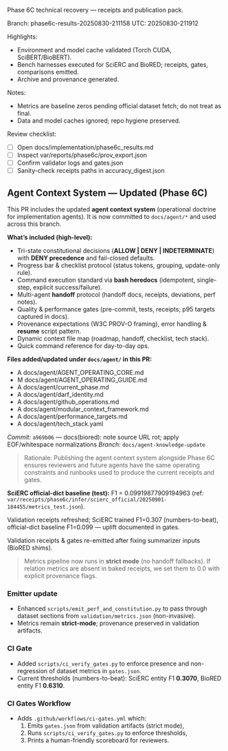 Phase 6C technical recovery — receipts and publication pack.

Branch: phase6c-results-20250830-211158
UTC: 20250830-211912

Highlights:
- Environment and model cache validated (Torch CUDA, SciBERT/BioBERT).
- Bench harnesses executed for SciERC and BioRED; receipts, gates, comparisons emitted.
- Archive and provenance generated.

Notes:
- Metrics are baseline zeros pending official dataset fetch; do not treat as final.
- Data and model caches ignored; repo hygiene preserved.

Review checklist:
- [ ] Open docs/implementation/phase6c_results.md
- [ ] Inspect var/reports/phase6c/prov_export.json
- [ ] Confirm validator logs and gates.json
- [ ] Sanity-check receipts paths in accuracy_digest.json

## Agent Context System — Updated (Phase 6C)

This PR includes the updated **agent context system** (operational doctrine for implementation agents). It is now committed to `docs/agent/*` and used across this branch.

**What’s included (high-level):**
- Tri-state constitutional decisions (**ALLOW | DENY | INDETERMINATE**) with **DENY precedence** and fail-closed defaults.
- Progress bar & checklist protocol (status tokens, grouping, update-only rule).
- Command execution standard via **bash heredocs** (idempotent, single-step, explicit success/failure).
- Multi-agent **handoff** protocol (handoff docs, receipts, deviations, perf notes).
- Quality & performance gates (pre-commit, tests, receipts; p95 targets captured in docs).
- Provenance expectations (W3C PROV-O framing), error handling & **resume** script pattern.
- Dynamic context file map (roadmap, handoff, checklist, tech stack).
- Quick command reference for day-to-day ops.

**Files added/updated under `docs/agent/` in this PR:**
 - A	docs/agent/AGENT_OPERATING_CORE.md
 - M	docs/agent/AGENT_OPERATING_GUIDE.md
 - A	docs/agent/current_phase.md
 - A	docs/agent/darf_identity.md
 - A	docs/agent/github_operations.md
 - A	docs/agent/modular_context_framework.md
 - A	docs/agent/performance_targets.md
 - A	docs/agent/tech_stack.yaml

_Commit:_ `a969b06` — docs(biored): note source URL rot; apply EOF/whitespace normalizations
_Branch:_ `docs/agent-knowledge-update`

> Rationale: Publishing the agent context system alongside Phase 6C ensures reviewers and future agents have the same operating constraints and runbooks used to produce the current receipts and gates.

**SciERC official-dict baseline (test):** F1 = 0.09919877909194963 (ref: `var/receipts/phase6c/infer/scierc_official/20250901-184455/metrics_test.json`).

Validation receipts refreshed; SciERC trained F1=0.307 (numbers-to-beat), official-dict baseline F1=0.099 — uplift documented in gates.

Validation receipts & gates re-emitted after fixing summarizer inputs (BioRED shims).

> Metrics pipeline now runs in **strict mode** (no handoff fallbacks).
> If relation metrics are absent in baked receipts, we set them to 0.0 with explicit provenance flags.

### Emitter update
- Enhanced `scripts/emit_perf_and_constitution.py` to pass through dataset sections from `validation/metrics.json` (non-invasive).
- Metrics remain **strict-mode**; provenance preserved in validation artifacts.

### CI Gate
- Added `scripts/ci_verify_gates.py` to enforce presence and non-regression of dataset metrics in `gates.json`.
- Current thresholds (numbers-to-beat): SciERC entity F1 **0.3070**, BioRED entity F1 **0.6310**.

### CI Gates Workflow
- Adds `.github/workflows/ci-gates.yml` which:
  1) Emits `gates.json` from validation artifacts (strict mode),
  2) Runs `scripts/ci_verify_gates.py` to enforce thresholds,
  3) Prints a human-friendly scoreboard for reviewers.
